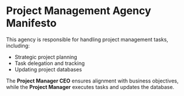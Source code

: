 # Project Management Agency Manifesto

This agency is responsible for handling project management tasks, including:

- Strategic project planning
- Task delegation and tracking
- Updating project databases

The **Project Manager CEO** ensures alignment with business objectives, while the **Project Manager** executes tasks and updates the database.
